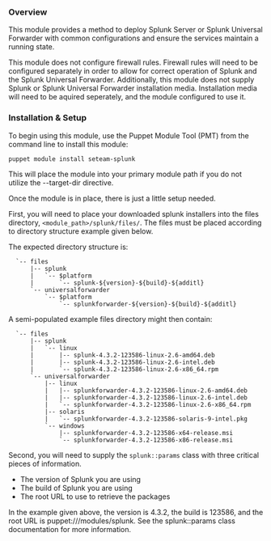 ### Overview

This module provides a method to deploy Splunk Server or Splunk Universal
Forwarder with common configurations and ensure the services maintain a running
state.

This module does not configure firewall rules. Firewall rules will need to be
configured separately in order to allow for correct operation of Splunk and the
Splunk Universal Forwarder. Additionally, this module does not supply Splunk or
Splunk Universal Forwarder installation media. Installation media will need to
be aquired seperately, and the module configured to use it.

### Installation & Setup

To begin using this module, use the Puppet Module Tool (PMT) from the command
line to install this module:

`puppet module install seteam-splunk`

This will place the module into your primary module path if you do not utilize
the --target-dir directive.

Once the module is in place, there is just a little setup needed.

First, you will need to place your downloaded splunk installers into the files
directory, `<module_path>/splunk/files/`. The files must be placed according to
directory structure example given below.

The expected directory structure is:

      `-- files
          |-- splunk
          |   `-- $platform
          |       `-- splunk-${version}-${build}-${additl}
          `-- universalforwarder
              `-- $platform
                  `-- splunkforwarder-${version}-${build}-${additl}

A semi-populated example files directory might then contain:

      `-- files
          |-- splunk
          |   `-- linux
          |       |-- splunk-4.3.2-123586-linux-2.6-amd64.deb
          |       |-- splunk-4.3.2-123586-linux-2.6-intel.deb
          |       `-- splunk-4.3.2-123586-linux-2.6-x86_64.rpm
          `-- universalforwarder
              |-- linux
              |   |-- splunkforwarder-4.3.2-123586-linux-2.6-amd64.deb
              |   |-- splunkforwarder-4.3.2-123586-linux-2.6-intel.deb
              |   `-- splunkforwarder-4.3.2-123586-linux-2.6-x86_64.rpm
              |-- solaris
              |   `-- splunkforwarder-4.3.2-123586-solaris-9-intel.pkg
              `-- windows
                  |-- splunkforwarder-4.3.2-123586-x64-release.msi
                  `-- splunkforwarder-4.3.2-123586-x86-release.msi

Second, you will need to supply the `splunk::params` class with three critical
pieces of information.

* The version of Splunk you are using
* The build of Splunk you are using
* The root URL to use to retrieve the packages

In the example given above, the version is 4.3.2, the build is 123586, and the
root URL is puppet:///modules/splunk. See the splunk::params class
documentation for more information.

